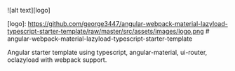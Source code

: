 ![alt text][logo]

 [logo]: https://github.com/george3447/angular-webpack-material-lazyload-typescript-starter-template/raw/master/src/assets/images/logo.png   # angular-webpack-material-lazyload-typescript-starter-template

Angular starter template using typescript, angular-material, ui-router, oclazyload with webpack support.
